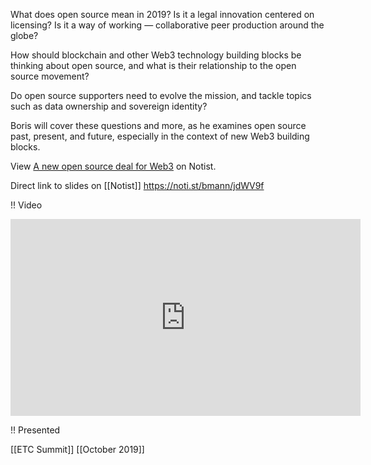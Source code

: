 What does open source mean in 2019? Is it a legal innovation centered on licensing? Is it a way of working — collaborative peer production around the globe?

How should blockchain and other Web3 technology building blocks be thinking about open source, and what is their relationship to the open source movement?

Do open source supporters need to evolve the mission, and tackle topics such as data ownership and sovereign identity?

Boris will cover these questions and more, as he examines open source past, present, and future, especially in the context of new Web3 building blocks.

<p data-notist="bmann/jdWV9f">View <a href="https://noti.st/bmann/jdWV9f">A new open source deal for Web3</a> on Notist.</p><script async src="https://on.notist.cloud/embed/002.js"></script>

Direct link to slides on [[Notist]] https://noti.st/bmann/jdWV9f

!! Video

<iframe width="560" height="315" src="https://www.youtube-nocookie.com/embed/t4EboVi03Yc" frameborder="0" allow="accelerometer; autoplay; clipboard-write; encrypted-media; gyroscope; picture-in-picture" allowfullscreen></iframe>

!! Presented

[[ETC Summit]] [[October 2019]]
